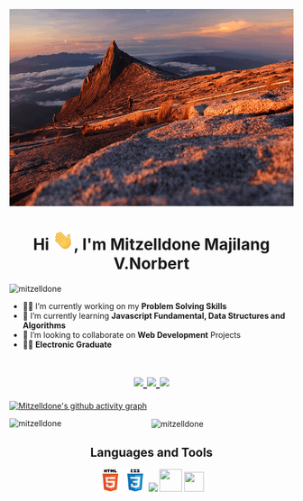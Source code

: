 <p align="center"><img  src="https://github.com/Mitzelldone/Mitzelldone/blob/main/assets/Gunung%20Kinabalu.gif" height="350px"></p>

<h1 align="center">Hi <img src="https://github.com/Mitzelldone/Mitzelldone/blob/main/assets/Hi.gif" width="37px">, I'm Mitzelldone Majilang V.Norbert</h1>
<p align="left"> <img src="https://komarev.com/ghpvc/?username=mitzelldone&label=Profile%20views&color=0e75b6&style=flat" alt="mitzelldone" /> </p>

- 👨‍💻 I’m currently working on my **Problem Solving Skills**
- 🤯 I’m currently learning **Javascript Fundamental, Data Structures and Algorithms**
- 🤩 I’m looking to collaborate on **Web Development** Projects
- 👨‍🏭 **Electronic Graduate**

<h1 align="center"><a href="https://www.linkedin.com/in/mitzelldone-majilang-v-95ab3b21b/">
  <img src="https://img.shields.io/badge/LinkedIn-0077B5?style=for-the-badge&logo=linkedin&logoColor=white"/> 
 </a> 
<a href="mailto:mitzelldonemajilangvnorbert@gmail.com">
  <img src="https://img.shields.io/badge/Gmail-D14836?style=for-the-badge&logo=gmail&logoColor=white"/>
</a>
<a href="https://https://twitter.com/Donee96">
  <img src="https://img.shields.io/badge/Twitter-1DA1F2?style=for-the-badge&logo=twitter&logoColor=white"/>
</a></h1>


<!-- Contribution Graph-->
[![Mitzelldone's github activity graph](https://activity-graph.herokuapp.com/graph?username=Mitzelldone&theme=xcode)](https://github.com/Mitzelldone)

<p align="center">
  <img align="left" src="https://github-readme-stats.vercel.app/api/top-langs?username=mitzelldone&theme=bear&show_icons=true&locale=en&layout=compact" alt="mitzelldone" />
</p>
<p align="center">
  <img align="center" src="https://github-readme-stats.vercel.app/api?username=mitzelldone&theme=bear&show_icons=true&locale=en" alt="mitzelldone" />
</p>

<h2 align="center"> Languages and Tools <!-- https://github.com/Ileriayo/markdown-badges --></h2>
<p align="center">

<img src="https://raw.githubusercontent.com/devicons/devicon/master/icons/html5/html5-original-wordmark.svg" width="40px" height="40px">

<img src="https://raw.githubusercontent.com/devicons/devicon/master/icons/css3/css3-original-wordmark.svg" width="40px" height="40px">

<img src="https://cdn.jsdelivr.net/gh/devicons/devicon/icons/javascript/javascript-original.svg" width=40px heigth=50px >

<img src="https://cdn.jsdelivr.net/gh/devicons/devicon/icons/github/github-original-wordmark.svg" width="40px" height="40px"> 

<img src ="https://cdn.jsdelivr.net/gh/devicons/devicon/icons/vscode/vscode-original-wordmark.svg" width="35px" height="35px">

</p>





